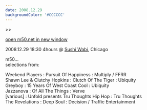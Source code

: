 ```yaml
---
date: 2008.12.29
backgroundColor: '#CCCCCC'
---
```


\>>

[open m50.net in new window](http://m50.net/)  

2008.12.29 18:30 4hours @ [Sushi Wabi](http://www.sushiwabi.com/), Chicago  

m50...  
selections from:  

Weekend Players : Pursuit Of Happiness : Multiply / FFRR  
Shawn Lee & Clutchy Hopkins : Clutch Of The Tiger : Ubiquity  
Greyboy : 15 Years Of West Coast Cool : Ubiquity  
Jazzanova : Of All The Things : Verve  
\[various\] : Unfold presents Tru Thoughts Hip Hop : Tru Thoughts  
The Revelations : Deep Soul : Decision / Traffic Entertainment
